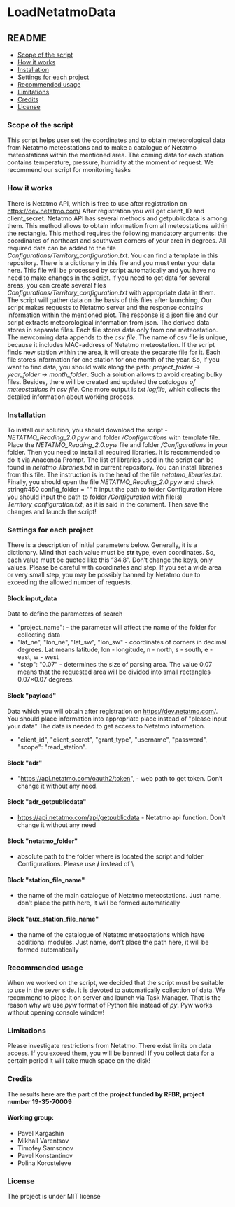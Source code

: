 
# LoadNetatmoData
## README

- [Scope of the script](#scope-of-the-script)
- [How it works](#how-it-works)
- [Installation](#installation)
- [Settings for each project](#settings-for-each-project)
- [Recommended usage](#recommended-usage)
- [Limitations](#limitations)
- [Credits](#credits)
- [License](#license)

### Scope of the script
This script helps user set the coordinates and to obtain meteorological data from Netatmo meteostations and to make a catalogue of Netatmo meteostations within the mentioned area.
The coming data for each station contains temperature, pressure, humidity at the moment of request. We recommend our script for monitoring tasks

### How it works
There is Netatmo API, which is free to use after registration on https://dev.netatmo.com/
After registration you will get client_ID and client_secret.
Netatmo API has several methods and getpublicdata is among them. This method allows to obtain information from all meteostations within the rectangle.
This method requires the following mandatory arguments: the coordinates of northeast and southwest corners of your area in degrees.
All required data can be added to the file _Configurations/Territory_configuration.txt_. You can find a template in this repository.
There is a dictionary in this file and you must enter your data here.
This file will be processed by script automatically and you have no need to make changes in the script.
If you need to get data for several areas, you can create several files _Configurations/Territory_configuration.txt_ with appropriate data in them.
The script will gather data on the basis of this files after launching.
Our script makes requests to Netatmo server and the response contains information within the mentioned plot. The response is a json file and our script extracts meteorological information from json. The derived data stores in separate files. Each file stores data only from one meteostation.
The newcoming data appends to the _csv file_. The name of csv file is unique, because it includes MAC-address of Netatmo meteostation. If the script finds new station within the area, it will create the separate file for it. Each file stores information for one station for one month of the year. So, if you want to find data, you should walk along the path: _project_folder -> year_folder -> month_folder_. Such a solution allows to avoid creating bulky files.
Besides, there will be created and updated the _catalogue of meteostations in csv file_. One more output is _txt logfile_, which collects the detailed information about working process.

### Installation
To install our solution, you should download the script - _NETATMO_Reading_2.0.pyw_ and folder _/Configurations_ with template file.
Place the _NETATMO_Reading_2.0.pyw_ file and folder _/Configurations_ in your folder.
Then you need to install all required libraries. It is recommended to do it via Anaconda Prompt.
The list of libraries used in the script can be found in _netatmo_libraries.txt_ in current repository.
You can install libraries from this file. The instruction is in the head of the file  _netatmo_libraries.txt_.
Finally, you should open the file _NETATMO_Reading_2.0.pyw_ and check
string#450 config_folder = ""  # input the path to folder Configuration
Here you should input the path to folder _/Configuration_ with file(s) _Territory_configuration.txt_, as it is said in the comment.
Then save the changes and launch the script!

### Settings for each project
There is a description of initial parameters below. Generally, it is a dictionary.
Mind that each value must be __str__ type, even coordinates. So, each value must be quoted like this “34.8”.
Don’t change the keys, only values.
Please be careful with coordinates and step. If you set a wide area or very small step, you may be possibly banned by Netatmo due to exceeding the allowed number of requests.
#### Block input_data
Data to define the parameters of search
* "project_name":  - the parameter will affect the name of the folder for collecting data
* "lat_ne", "lon_ne", "lat_sw", "lon_sw" - coordinates of corners in decimal degrees. Lat means latitude, lon - longitude, n - north, s - south, e - east, w - west
* "step": "0.07" - determines the size of parsing area. The value 0.07 means that the requested area will be divided into small rectangles 0.07×0.07 degrees.

#### Block "payload"
Data which you will obtain after registration on https://dev.netatmo.com/. You should place information into appropriate place instead of "please input your data" The data is needed to get access to Netatmo information.
* "client_id", "client_secret", "grant_type", "username", "password", "scope": "read_station".
#### Block "adr"
* "https://api.netatmo.com/oauth2/token", - web path to get token. Don’t change it without any need.
#### Block "adr_getpublicdata"
* https://api.netatmo.com/api/getpublicdata - Netatmo api function. Don’t change it without any need
#### Block "netatmo_folder"
* absolute path to the folder where is located the script and folder Configurations. Please use __/__ instead of \
#### Block "station_file_name"
* the name of the main catalogue of Netatmo meteostations. Just name, don’t place the path here, it will be formed automatically
#### Block "aux_station_file_name"
* the name of the catalogue of Netatmo meteostations which have additional modules. Just name, don’t place the path here, it will be formed automatically

### Recommended usage
When we worked on the script, we decided that the script must be suitable to use in the sever side. It is devoted to automatically collection of data. We recommend to place it on server and launch via Task Manager. That is the reason why we use _pyw_ format of Python file instead of _py_. Pyw works without opening console window!

### Limitations
Please investigate restrictions from Netatmo. There exist limits on data access. If you exceed them, you will be banned!
If you collect data for a certain period it will take much space on the disk!

### Credits
The results here are the part of the __project funded by RFBR, project number 19-35-70009__
#### Working group:
* Pavel Kargashin
* Mikhail Varentsov
* Timofey Samsonov
* Pavel Konstantinov
* Polina Korosteleve
### License
The project is under MIT license
